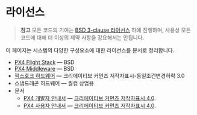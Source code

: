 # 라이선스

> **참고** 모든 코드의 기여는 [BSD 3-clause 라이선스](https://opensource.org/licenses/BSD-3-Clause) 하에 진행하며, 사용상 모든 코드에 대해 더 이상의 제약 사항을 강요해서는 안됩니다.

이 페이지는 시스템의 다양한 구성요소에 대한 라이선스를 문서로 정리합니다.

* [PX4 Flight Stack](https://github.com/PX4/PX4-Autopilot) &mdash; BSD
* [PX4 Middleware](https://github.com/PX4/PX4-Autopilot) &mdash; BSD
* [픽스호크 하드웨어](https://github.com/PX4/Hardware) &mdash; 크리에이티브 커먼즈 저작자표시-동일조건변경허락 3.0
* 스냅드래곤 하드웨어 &mdash; 퀄컴 상업용
* 문서 
  * [PX4 개발자 안내서](https://github.com/PX4/Devguide) &mdash; [크리에이티브 커먼즈 저작자표시 4.0](https://creativecommons.org/licenses/by/4.0/).
  * [PX4 사용자 안내서](https://github.com/PX4/px4_user_guide) &mdash; [크리에이티브 커먼즈 저작자표시 4.0](https://creativecommons.org/licenses/by/4.0/).